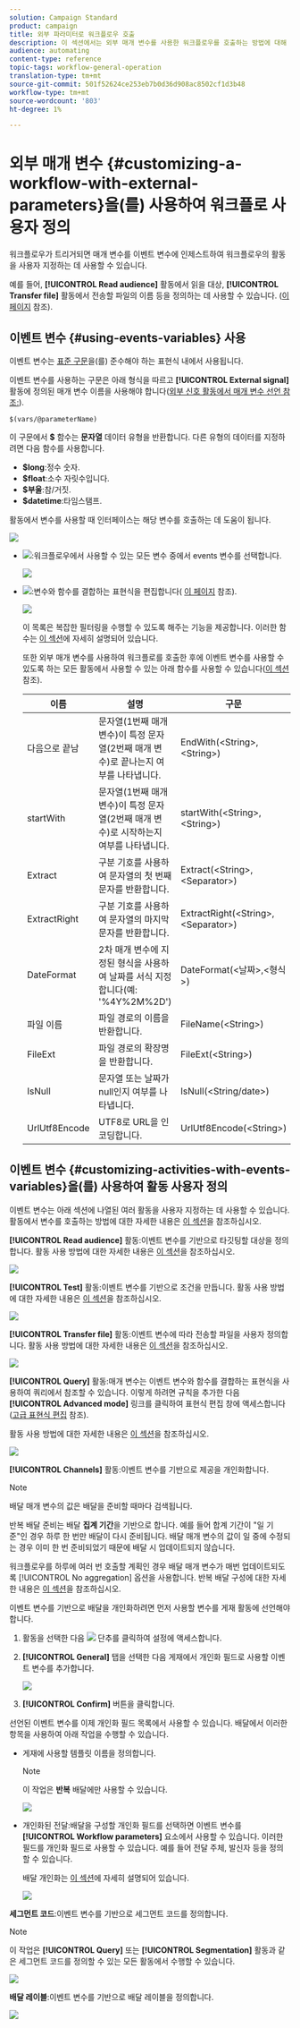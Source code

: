 ```yaml
---
solution: Campaign Standard
product: campaign
title: 외부 파라미터로 워크플로우 호출
description: 이 섹션에서는 외부 매개 변수를 사용한 워크플로우를 호출하는 방법에 대해 자세히 설명합니다.
audience: automating
content-type: reference
topic-tags: workflow-general-operation
translation-type: tm+mt
source-git-commit: 501f52624ce253eb7b0d36d908ac8502cf1d3b48
workflow-type: tm+mt
source-wordcount: '803'
ht-degree: 1%

---
```



# 외부 매개 변수 {#customizing-a-workflow-with-external-parameters}을(를) 사용하여 워크플로 사용자 정의

워크플로우가 트리거되면 매개 변수를 이벤트 변수에 인제스트하여 워크플로우의 활동을 사용자 지정하는 데 사용할 수 있습니다.

예를 들어, **[!UICONTROL Read audience]** 활동에서 읽을 대상, **[!UICONTROL Transfer file]** 활동에서 전송할 파일의 이름 등을 정의하는 데 사용할 수 있습니다. ([이 페이지](../../automating/using/customizing-workflow-external-parameters.md) 참조).

## 이벤트 변수 {#using-events-variables} 사용

이벤트 변수는 [표준 구문](../../automating/using/advanced-expression-editing.md#standard-syntax)을(를) 준수해야 하는 표현식 내에서 사용됩니다.

이벤트 변수를 사용하는 구문은 아래 형식을 따르고 **[!UICONTROL External signal]** 활동에 정의된 매개 변수 이름을 사용해야 합니다([외부 신호 활동에서 매개 변수 선언 참조:](../../automating/using/declaring-parameters-external-signal.md)).

```
$(vars/@parameterName)
```

이 구문에서 **$** 함수는 **문자열** 데이터 유형을 반환합니다. 다른 유형의 데이터를 지정하려면 다음 함수를 사용합니다.

* **$long**:정수 숫자.
* **$float**:소수 자릿수입니다.
* **$부울**:참/거짓.
* **$datetime**:타임스탬프.

활동에서 변수를 사용할 때 인터페이스는 해당 변수를 호출하는 데 도움이 됩니다.

![](assets/extsignal_callparameter.png)

* ![](assets/extsignal_picker.png):워크플로우에서 사용할 수 있는 모든 변수 중에서 events 변수를 선택합니다.

   ![](assets/wkf_test_activity_variables.png)

* ![](assets/extsignal_expression_editor.png):변수와 함수를 결합하는 표현식을 편집합니다( [이 페이지](../../automating/using/advanced-expression-editing.md) 참조).

   ![](assets/wkf_test_activity_variables_expression.png)

   이 목록은 복잡한 필터링을 수행할 수 있도록 해주는 기능을 제공합니다. 이러한 함수는 [이 섹션](../../automating/using/list-of-functions.md)에 자세히 설명되어 있습니다.

   또한 외부 매개 변수를 사용하여 워크플로를 호출한 후에 이벤트 변수를 사용할 수 있도록 하는 모든 활동에서 사용할 수 있는 아래 함수를 사용할 수 있습니다([이 섹션](../../automating/using/customizing-workflow-external-parameters.md#customizing-activities-with-events-variables) 참조).

   | 이름 | 설명 | 구문 |
   ---------|----------|---------
   | 다음으로 끝남 | 문자열(1번째 매개 변수)이 특정 문자열(2번째 매개 변수)로 끝나는지 여부를 나타냅니다. | EndWith(&lt;String>,&lt;String>) |
   | startWith | 문자열(1번째 매개 변수)이 특정 문자열(2번째 매개 변수)로 시작하는지 여부를 나타냅니다. | startWith(&lt;String>,&lt;String>) |
   | Extract | 구분 기호를 사용하여 문자열의 첫 번째 문자를 반환합니다. | Extract(&lt;String>,&lt;Separator>) |
   | ExtractRight | 구분 기호를 사용하여 문자열의 마지막 문자를 반환합니다. | ExtractRight(&lt;String>,&lt;Separator>) |
   | DateFormat | 2차 매개 변수에 지정된 형식을 사용하여 날짜를 서식 지정합니다(예: &#39;%4Y%2M%2D&#39;) | DateFormat(&lt;날짜>,&lt;형식>) |
   | 파일 이름 | 파일 경로의 이름을 반환합니다. | FileName(&lt;String>) |
   | FileExt | 파일 경로의 확장명을 반환합니다. | FileExt(&lt;String>) |
   | IsNull | 문자열 또는 날짜가 null인지 여부를 나타냅니다. | IsNull(&lt;String/date>) |
   | UrlUtf8Encode | UTF8로 URL을 인코딩합니다. | UrlUtf8Encode(&lt;String>) |

## 이벤트 변수 {#customizing-activities-with-events-variables}을(를) 사용하여 활동 사용자 정의

이벤트 변수는 아래 섹션에 나열된 여러 활동을 사용자 지정하는 데 사용할 수 있습니다. 활동에서 변수를 호출하는 방법에 대한 자세한 내용은 [이 섹션](../../automating/using/customizing-workflow-external-parameters.md#using-events-variables)을 참조하십시오.

**[!UICONTROL Read audience]** 활동:이벤트 변수를 기반으로 타깃팅할 대상을 정의합니다. 활동 사용 방법에 대한 자세한 내용은 [이 섹션](../../automating/using/read-audience.md)을 참조하십시오.

![](assets/extsignal_activities_audience.png)

**[!UICONTROL Test]** 활동:이벤트 변수를 기반으로 조건을 만듭니다. 활동 사용 방법에 대한 자세한 내용은 [이 섹션](../../automating/using/test.md)을 참조하십시오.

![](assets/extsignal_activities_test.png)

**[!UICONTROL Transfer file]** 활동:이벤트 변수에 따라 전송할 파일을 사용자 정의합니다. 활동 사용 방법에 대한 자세한 내용은 [이 섹션](../../automating/using/transfer-file.md)을 참조하십시오.

![](assets/extsignal_activities_transfer.png)

**[!UICONTROL Query]** 활동:매개 변수는 이벤트 변수와 함수를 결합하는 표현식을 사용하여 쿼리에서 참조할 수 있습니다. 이렇게 하려면 규칙을 추가한 다음 **[!UICONTROL Advanced mode]** 링크를 클릭하여 표현식 편집 창에 액세스합니다([고급 표현식 편집](../../automating/using/advanced-expression-editing.md) 참조).

활동 사용 방법에 대한 자세한 내용은 [이 섹션](../../automating/using/query.md)을 참조하십시오.

![](assets/extsignal_activities_query.png)

**[!UICONTROL Channels]** 활동:이벤트 변수를 기반으로 제공을 개인화합니다.

>[!NOTE]
>
>배달 매개 변수의 값은 배달을 준비할 때마다 검색됩니다.
>
>반복 배달 준비는 배달 **집계 기간**&#x200B;을 기반으로 합니다. 예를 들어 합계 기간이 &quot;일 기준&quot;인 경우 하루 한 번만 배달이 다시 준비됩니다. 배달 매개 변수의 값이 일 중에 수정되는 경우 이미 한 번 준비되었기 때문에 배달 시 업데이트되지 않습니다.
>
>워크플로우를 하루에 여러 번 호출할 계획인 경우 배달 매개 변수가 매번 업데이트되도록 [!UICONTROL No aggregation] 옵션을 사용합니다. 반복 배달 구성에 대한 자세한 내용은 [이 섹션](/help/automating/using/email-delivery.md#configuration)을 참조하십시오.

이벤트 변수를 기반으로 배달을 개인화하려면 먼저 사용할 변수를 게재 활동에 선언해야 합니다.

1. 활동을 선택한 다음 ![](assets/dlv_activity_params-24px.png) 단추를 클릭하여 설정에 액세스합니다.
1. **[!UICONTROL General]** 탭을 선택한 다음 게재에서 개인화 필드로 사용할 이벤트 변수를 추가합니다.

   ![](assets/extsignal_activities_delivery.png)

1. **[!UICONTROL Confirm]** 버튼을 클릭합니다.

선언된 이벤트 변수를 이제 개인화 필드 목록에서 사용할 수 있습니다. 배달에서 이러한 항목을 사용하여 아래 작업을 수행할 수 있습니다.

* 게재에 사용할 템플릿 이름을 정의합니다.

   >[!NOTE]
   >
   >이 작업은 **반복** 배달에만 사용할 수 있습니다.

   ![](assets/extsignal_activities_template.png)

* 개인화된 전달:배달을 구성할 개인화 필드를 선택하면 이벤트 변수를 **[!UICONTROL Workflow parameters]** 요소에서 사용할 수 있습니다. 이러한 필드를 개인화 필드로 사용할 수 있습니다. 예를 들어 전달 주체, 발신자 등을 정의할 수 있습니다.

   배달 개인화는 [이 섹션](../../designing/using/personalization.md)에 자세히 설명되어 있습니다.

   ![](assets/extsignal_activities_perso.png)

**세그먼트 코드**:이벤트 변수를 기반으로 세그먼트 코드를 정의합니다.

>[!NOTE]
>
>이 작업은 **[!UICONTROL Query]** 또는 **[!UICONTROL Segmentation]** 활동과 같은 세그먼트 코드를 정의할 수 있는 모든 활동에서 수행할 수 있습니다.

![](assets/extsignal_activities_segment.png)

**배달 레이블**:이벤트 변수를 기반으로 배달 레이블을 정의합니다.

![](assets/extsignal_activities_label.png)
